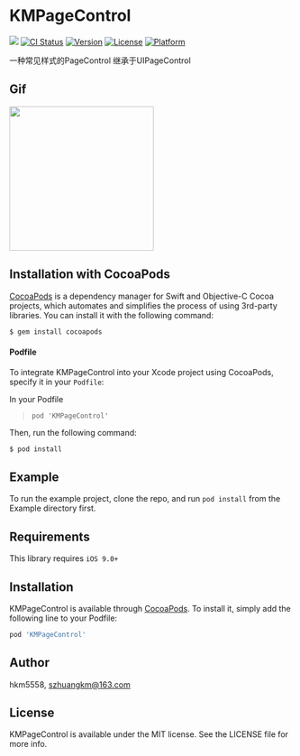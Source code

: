 # KMPageControl
<img src="https://img.shields.io/badge/Swift-4.2-orange.svg" /> [![CI Status](https://img.shields.io/travis/km/KMPageControl.svg?style=flat)](https://travis-ci.org/km/KMPageControl) [![Version](https://img.shields.io/cocoapods/v/KMPageControl.svg?style=flat)](https://cocoapods.org/pods/KMPageControl) [![License](https://img.shields.io/cocoapods/l/KMPageControl.svg?style=flat)](https://cocoapods.org/pods/KMPageControl) [![Platform](https://img.shields.io/cocoapods/p/KMPageControl.svg?style=flat)](https://cocoapods.org/pods/KMPageControl)

一种常见样式的PageControl 继承于UIPageControl

## Gif

<img src="https://github.com/hkm5558/KMPageControl/blob/master/Gif/Gif.gif" width="256">

## Installation with CocoaPods

[CocoaPods](http://cocoapods.org) is a dependency manager for Swift and Objective-C Cocoa projects, which automates and simplifies the process of using 3rd-party libraries. You can install it with the following command:

```bash
$ gem install cocoapods
```
#### Podfile

To integrate KMPageControl into your Xcode project using CocoaPods, specify it in your `Podfile`:

In your Podfile
>`pod 'KMPageControl'`

Then, run the following command:

```bash
$ pod install
```

## Example

To run the example project, clone the repo, and run `pod install` from the Example directory first.

## Requirements

This library requires `iOS 9.0+`

## Installation

KMPageControl is available through [CocoaPods](https://cocoapods.org). To install
it, simply add the following line to your Podfile:

```ruby
pod 'KMPageControl'
```

## Author

hkm5558, szhuangkm@163.com

## License

KMPageControl is available under the MIT license. See the LICENSE file for more info.
